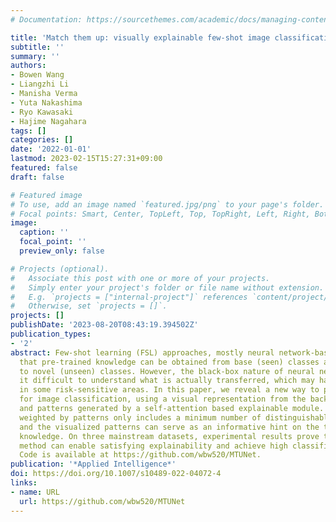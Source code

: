 ```yaml
---
# Documentation: https://sourcethemes.com/academic/docs/managing-content/

title: 'Match them up: visually explainable few-shot image classification'
subtitle: ''
summary: ''
authors:
- Bowen Wang
- Liangzhi Li
- Manisha Verma
- Yuta Nakashima
- Ryo Kawasaki
- Hajime Nagahara
tags: []
categories: []
date: '2022-01-01'
lastmod: 2023-02-15T15:27:31+09:00
featured: false
draft: false

# Featured image
# To use, add an image named `featured.jpg/png` to your page's folder.
# Focal points: Smart, Center, TopLeft, Top, TopRight, Left, Right, BottomLeft, Bottom, BottomRight.
image:
  caption: ''
  focal_point: ''
  preview_only: false

# Projects (optional).
#   Associate this post with one or more of your projects.
#   Simply enter your project's folder or file name without extension.
#   E.g. `projects = ["internal-project"]` references `content/project/deep-learning/index.md`.
#   Otherwise, set `projects = []`.
projects: []
publishDate: '2023-08-20T08:43:19.394502Z'
publication_types:
- '2'
abstract: Few-shot learning (FSL) approaches, mostly neural network-based, assume
  that pre-trained knowledge can be obtained from base (seen) classes and transferred
  to novel (unseen) classes. However, the black-box nature of neural networks makes
  it difficult to understand what is actually transferred, which may hamper FSL application
  in some risk-sensitive areas. In this paper, we reveal a new way to perform FSL
  for image classification, using a visual representation from the backbone model
  and patterns generated by a self-attention based explainable module. The representation
  weighted by patterns only includes a minimum number of distinguishable features
  and the visualized patterns can serve as an informative hint on the transferred
  knowledge. On three mainstream datasets, experimental results prove that the proposed
  method can enable satisfying explainability and achieve high classification results.
  Code is available at https://github.com/wbw520/MTUNet.
publication: '*Applied Intelligence*'
doi: https://doi.org/10.1007/s10489-022-04072-4
links:
- name: URL
  url: https://github.com/wbw520/MTUNet
---
```

